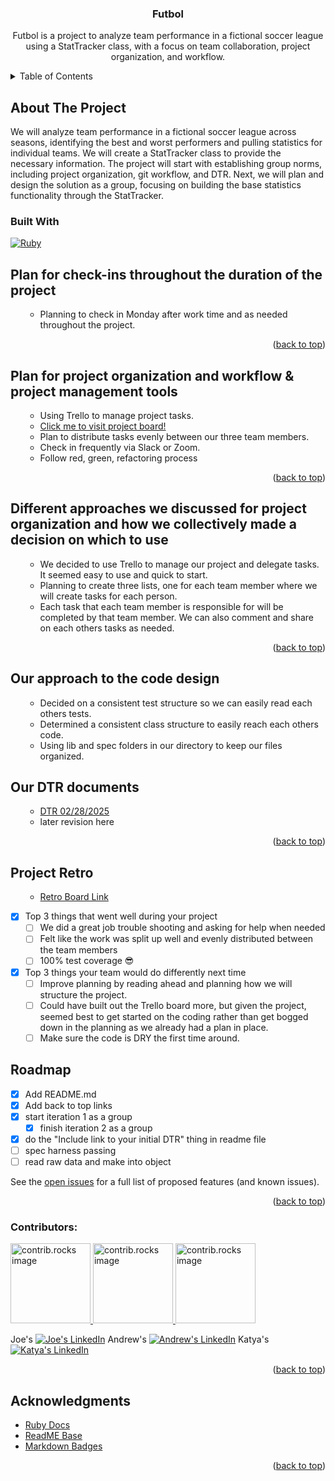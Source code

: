 <a id="readme-top"></a>

<div align="center">
  <h3 align="center">Futbol</h3>
  <p align="center">
    Futbol is a project to analyze team performance in a fictional soccer league using a StatTracker class, with a focus on team collaboration, project organization, and workflow.
  </p>
</div>

<!-- TABLE OF CONTENTS -->
<details>
  <summary>Table of Contents</summary>
  <ol>
    <li>
      <a href="#about-the-project">About The Project</a>
      <ul>
        <li><a href="#built-with">Built With</a></li>
      </ul>
    </li>
    <li><a href="#roadmap">Roadmap</a></li>
    <li><a href="#acknowledgments">Acknowledgments</a></li>
  </ol>
</details>

<!-- ABOUT THE PROJECT -->

## About The Project

We will analyze team performance in a fictional soccer league across seasons, identifying the best and worst performers and pulling statistics for individual teams. We will create a StatTracker class to provide the necessary information. The project will start with establishing group norms, including project organization, git workflow, and DTR. Next, we will plan and design the solution as a group, focusing on building the base statistics functionality through the StatTracker.

### Built With

[![Ruby][Ruby]][Ruby-url]

## Plan for check-ins throughout the duration of the project

  <ol>
      <ul>
        <li><a>Planning to check in Monday after work time and as needed throughout the project.</a></li>
      </ul>
  </ol>

  <p align="right">(<a href="#readme-top">back to top</a>)</p>

## Plan for project organization and workflow & project management tools

  <ol>
      <ul>
        <li><a>Using Trello to manage project tasks.</a></li>
        <li><a href="https://trello.com/invite/b/67c2340bd0160bfb3a178207/ATTIf59e54a7d9bf1dd3271508d5d9a6f4c2FE3C86F9/mod-1-final-project">Click me to visit project board!</a></li>
        <li><a>Plan to distribute tasks evenly between our three team members.</a></li>
        <li><a>Check in frequently via Slack or Zoom.</a></li>
        <li><a>Follow red, green, refactoring process</a></li>
      </ul>
  </ol>

  <p align="right">(<a href="#readme-top">back to top</a>)</p>

## Different approaches we discussed for project organization and how we collectively made a decision on which to use

  <ol>
      <ul>
        <li><a>We decided to use Trello to manage our project and delegate tasks. It seemed easy to use and quick to start.</a></li>
        <li><a>Planning to create three lists, one for each team member where we will create tasks for each person.</a></li>
        <li><a>Each task that each team member is responsible for will be completed by that team member. We can also comment and share on each others tasks as needed.</a></li>
      </ul>
  </ol>

  <p align="right">(<a href="#readme-top">back to top</a>)</p>

## Our approach to the code design

  <ol>
      <ul>
        <li><a>Decided on a consistent test structure so we can easily read each others tests.</a></li>
        <li><a>Determined a consistent class structure to easily reach each others code.</a></li>
        <li><a>Using lib and spec folders in our directory to keep our files organized.</a></li>
      </ul>
  </ol>

## Our DTR documents

  <ol>
      <ul>
        <li><a href="https://docs.google.com/document/d/1p25a3jL93fg868aQRc19drl-PbqwYSI6V0IO3B3Sr0M/edit?tab=t.0">DTR 02/28/2025</a></li>
        <li><a>later revision here</a></li>
      </ul>
  </ol>

<p align="right">(<a href="">back to top</a>)</p>

## Project Retro

<ol>
    <ul>
        <li><a href="https://easyretro.io/publicboard/YODkuSmjVJQv8lA5jaeeTH5NBya2/2b636bd9-fb21-4655-937a-6c790205684b?list=false">Retro Board Link</a></li>
    </ul>
</ol>

- [x] Top 3 things that went well during your project
  - [ ] We did a great job trouble shooting and asking for help when needed
  - [ ] Felt like the work was split up well and evenly distributed between the team members
  - [ ] 100% test coverage  :sunglasses:
- [x] Top 3 things your team would do differently next time
  - [ ] Improve planning by reading ahead and planning how we will structure the project.
  - [ ] Could have built out the Trello board more, but given the project, seemed best to get started on the coding rather than get bogged down in the planning as we already had a plan in place.
  - [ ] Make sure the code is DRY the first time around.

<!-- ROADMAP -->

## Roadmap

- [x] Add README.md
- [x] Add back to top links
- [x] start iteration 1 as a group
  - [x] finish iteration 2 as a group
- [x] do the "Include link to your initial DTR" thing in readme file
- [ ] spec harness passing
- [ ] read raw data and make into object

See the [open issues](https://github.com/JustJoeYo/futbol/issues) for a full list of proposed features (and known issues).

<p align="right">(<a href="#readme-top">back to top</a>)</p>

### Contributors:

<a href="https://github.com/JustJoeYo">
  <img src="https://avatars.githubusercontent.com/u/53631725?v=4" alt="contrib.rocks image" width="128" height="128" />
</a>
<a href="https://github.com/Andrew-Snyder627">
  <img src="https://avatars.githubusercontent.com/u/197684533?v=4" alt="contrib.rocks image" width="128" height="128" />
</a>
<a href="https://github.com/KatyaW-01">
  <img src="https://avatars.githubusercontent.com/u/195077509?v=4" alt="contrib.rocks image" width="128" height="128" />
</a>

Joe's [![Joe's LinkedIn][linkedin-shield]][linkedin-url]
Andrew's [![Andrew's LinkedIn][linkedin-shield]][linkedin-url2]
Katya's [![Katya's LinkedIn][linkedin-shield]][linkedin-url3]

<p align="right">(<a href="#readme-top">back to top</a>)</p>

<!-- ACKNOWLEDGMENTS -->

## Acknowledgments

- [Ruby Docs](https://www.ruby-lang.org/en/)
- [ReadME Base](https://github.com/othneildrew/Best-README-Template)
- [Markdown Badges](https://github.com/Ileriayo/markdown-badges?tab=readme-ov-file)

<p align="right">(<a href="#readme-top">back to top</a>)</p>

<!-- MARKDOWN LINKS & IMAGES -->
<!-- https://www.markdownguide.org/basic-syntax/#reference-style-links -->

[contributors-shield]: https://img.shields.io/github/contributors/JustJoeYo/futbol.svg?style=for-the-badge
[contributors-url]: https://github.com/JustJoeYo/futbol/graphs/contributors
[linkedin-shield]: https://img.shields.io/badge/-LinkedIn-black.svg?style=for-the-badge&logo=linkedin&colorB=555
[linkedin-url]: https://linkedin.com/in/joseph-samere-981a5b291/
[linkedin-url2]: https://linkedin.com/in/andrew-snyder-027a5223a/
[linkedin-url3]: https://linkedin.com/in/katya-weicht-56bb4b132/
[product-screenshot]: images/screenshot.png
[Ruby]: https://img.shields.io/badge/ruby-%23CC342D.svg?style=for-the-badge&logo=ruby&logoColor=white
[Ruby-url]: https://www.ruby-lang.org/en/
[Trello Board]: https://trello.com/invite/b/67c2340bd0160bfb3a178207/ATTIf59e54a7d9bf1dd3271508d5d9a6f4c2FE3C86F9/mod-1-final-project
[DTR]: https://docs.google.com/document/d/1p25a3jL93fg868aQRc19drl-PbqwYSI6V0IO3B3Sr0M/edit?tab=t.0
